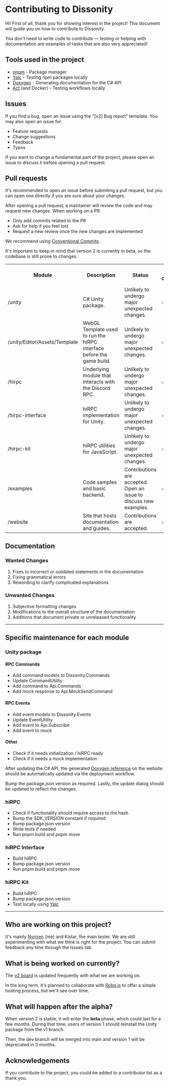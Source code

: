 
# Contributing to Dissonity

Hi! First of all, thank you for showing interest in the project! This document will guide you on how to contribute to Dissonity.

You don't need to write code to contribute — testing or helping with documentation are examples of tasks that are also very appreciated!

## Tools used in the project

- [pnpm](https://pnpm.io) - Package manager
- [Yalc](https://www.npmjs.com/package/yalc) - Testing npm packages locally
- [Doxygen](https://www.doxygen.nl) - Generating documentation for the C# API
- [Act](https://github.com/nektos/act) (and Docker) - Testing workflows locally

## Issues

If you find a bug, open an issue using the "\[v2\] Bug report" template. You may also open an issue for:

- Feature requests
- Change suggestions
- Feedback
- Typos

If you want to change a fundamental part of the project, please open an issue to discuss it before opening a pull request.

## Pull requests

It's recommended to open an issue before submiting a pull request, but you can open one directly if you are sure about your changes.

After opening a pull request, a maintainer will review the code and may request new changes. When working on a PR:

- Only add commits related to the PR
- Ask for help if you feel lost
- Request a new review once the new changes are implemented

We recommend using [Conventional Commits](https://www.conventionalcommits.org/en/v1.0.0/).

It's important to keep in mind that version 2 is currently in beta, so the codebase is still prone to changes.

<table>
  <tr>
    <th>Module</th>
    <th>Description</th>
    <th>Status</th>
    <th>Allows contributions?</th>
    <th>When will it allow contributions?</th>
  </tr>
  <tr>
    <td>/unity</td>
    <td>C# Unity package.</td>
    <td>Unlikely to undergo major unexpected changes.</td>
    <td>✅</td>
    <td></td>
  </tr>
  <tr>
    <td>/unity/Editor/Assets/Template</td>
    <td>WebGL Template used to run the hiRPC interface before the game build.</td>
    <td>Unlikely to undergo major unexpected changes.</td>
    <td>✅</td>
    <td></td>
  </tr>
  <tr>
    <td>/hirpc</td>
    <td>Underlying module that interacts with the Discord RPC.</td>
    <td>Unlikely to undergo major unexpected changes.</td>
    <td>✅</td>
    <td></td>
  </tr>
  <tr>
    <td>/hirpc-interface</td>
    <td>hiRPC implementation for Unity.</td>
    <td>Unlikely to undergo major unexpected changes.</td>
    <td>✅</td>
    <td></td>
  </tr>
  <tr>
    <td>/hirpc-kit</td>
    <td>hiRPC utilities for JavaScript.</td>
    <td>Unlikely to undergo major unexpected changes.</td>
    <td>✅</td>
    <td></td>
  </tr>
  <tr>
    <td>/examples</td>
    <td>Code samples and basic backend.</td>
    <td>Contributions are accepted. Open an issue to discuss new examples.</td>
    <td>✅</td>
    <td></td>
  </tr>
  <tr>
    <td>/website</td>
    <td>Site that hosts documentation and guides.</td>
    <td>Contributions are accepted.</td>
    <td>✅</td>
    <td></td>
  </tr>
  <tr>
</table>

## Documentation

### Wanted Changes

1. Fixes to incorrect or outdated statements in the documentation
2. Fixing grammatical errors
3. Rewording to clarify complicated explanations

### Unwanted Changes

1. Subjective formatting changes
2. Modifications to the overall structure of the documentation
3. Additions that document private or unreleased functionality

---

## Specific maintenance for each module

### Unity package

#### RPC Commands

- Add command models to Dissonity.Commands
- Update CommandUtility
- Add command to Api.Commands
- Add mock response to Api.MockSendCommand

#### RPC Events

- Add event models to Dissonity.Events
- Update EventUtility
- Add event to Api.Subscribe
- Add event to mock

#### Other

- Check if it needs initialization / hiRPC ready
- Check if it needs a mock implementation

After updating the C# API, the generated [Doxygen reference](https://www.doxygen.nl) on the website should be automatically updated via the deployment workflow.

Bump the package.json version as required. Lastly, the update dialog should be updated to reflect the changes.

### hiRPC

- Check if functionality should require access to the hash
- Bump the SDK_VERSION constant if required
- Bump package.json version
- Write tests if needed
- Run pnpm build and pnpm move

### hiRPC Interface

- Build hiRPC
- Bump package.json version
- Run pnpm build and pnpm move

### hiRPC Kit

- Build hiRPC
- Bump package.json version
- Test locally using [Yalc](https://www.npmjs.com/package/yalc)

---

## Who are working on this project?

It's mainly [Nyrrren](https://github.com/Furnyr) (me) and Kistar, the main tester. We are still experimenting with what we think is right for the project. You can submit feedback any time through the Issues tab.

## What is being worked on currently?

The [v2 board](https://github.com/users/Furnyr/projects/2) is updated frequently with what we are working on.

In the long term, it's planned to collaborate with [Robo.js](https://github.com/Wave-Play/robo.js) to offer a simple hosting process, but we'll see over time.

## What will happen after the alpha?

When version 2 is stable, it will enter the **beta** phase, which could last for a few months. During that time, users of version 1 should reinstall the Unity package from the v1 branch.

Then, the dev branch will be merged into main and version 1 will be deprecated in 3 months.

## Acknowledgements

If you contribute to the project, you could be added to a contributor list as a thank you.
